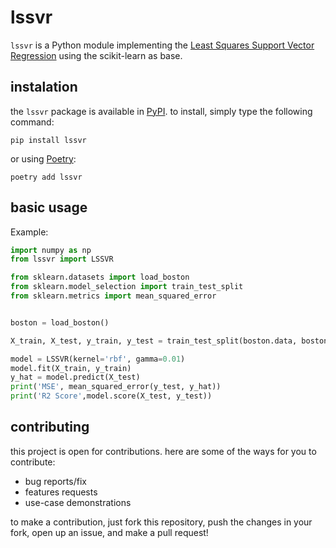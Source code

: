 # lssvr

`lssvr` is a Python module implementing the [Least Squares Support Vector Regression][1] using the scikit-learn as base.

## instalation
the `lssvr` package is available in [PyPI](https://pypi.org/project/lssvr/). to install, simply type the following command:
```
pip install lssvr
```
or using [Poetry](python-poetry.org/):
```
poetry add lssvr
```

## basic usage

Example:

```Python
import numpy as np
from lssvr import LSSVR

from sklearn.datasets import load_boston
from sklearn.model_selection import train_test_split
from sklearn.metrics import mean_squared_error


boston = load_boston()

X_train, X_test, y_train, y_test = train_test_split(boston.data, boston.target, test_size=0.2)

model = LSSVR(kernel='rbf', gamma=0.01)
model.fit(X_train, y_train)
y_hat = model.predict(X_test)
print('MSE', mean_squared_error(y_test, y_hat))
print('R2 Score',model.score(X_test, y_test))
```


## contributing

this project is open for contributions. here are some of the ways for you to contribute:

 - bug reports/fix
 - features requests
 - use-case demonstrations

to make a contribution, just fork this repository, push the changes in your fork, open up an issue, and make a pull request!


[1]: https://doi.org/10.1016/S0925-2312(01)00644-0